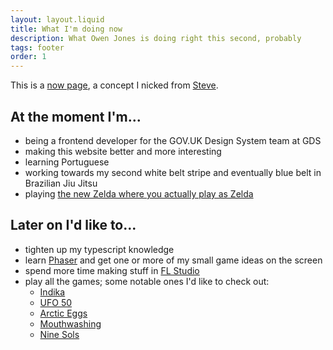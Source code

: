 ```yaml
---
layout: layout.liquid
title: What I'm doing now
description: What Owen Jones is doing right this second, probably
tags: footer
order: 1
---
```


This is a [now page](https://nownownow.com/about), a concept I nicked from [Steve](https://visitmy.website/now/).

## At the moment I'm...

- being a frontend developer for the GOV.UK Design System team at GDS
- making this website better and more interesting
- learning Portuguese
- working towards my second white belt stripe and eventually blue belt in Brazilian Jiu Jitsu
- playing [the new Zelda where you actually play as Zelda](https://en.wikipedia.org/wiki/The_Legend_of_Zelda:_Echoes_of_Wisdom)

## Later on I'd like to...

- tighten up my typescript knowledge
- learn [Phaser](https://phaser.io/) and get one or more of my small game ideas on the screen
- spend more time making stuff in [FL Studio](https://www.image-line.com/fl-studio/)
- play all the games; some notable ones I'd like to check out:
    - [Indika](https://indikathegame.com/)
    - [UFO 50](https://50games.fun/)
    - [Arctic Eggs](https://store.steampowered.com/app/2763670/Arctic_Eggs/)
    - [Mouthwashing](https://store.steampowered.com/app/2475490/Mouthwashing/)
    - [Nine Sols](https://shop.redcandlegames.com/projects/ninesols)
